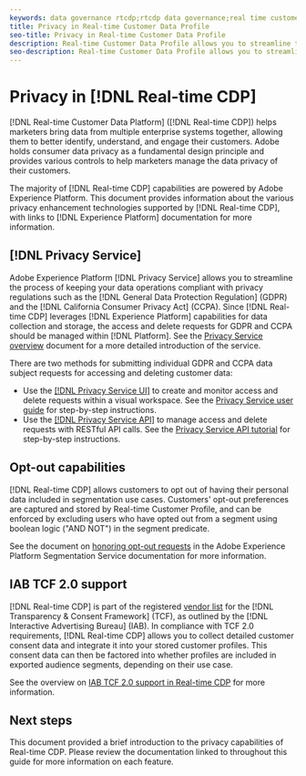 ```yaml
---
keywords: data governance rtcdp;rtcdp data governance;real time customer data profile data governance;privacy rtcdp;rtcdp privacy
title: Privacy in Real-time Customer Data Profile
seo-title: Privacy in Real-time Customer Data Profile
description: Real-time Customer Data Profile allows you to streamline the process of keeping your data operations compliant with privacy regulations.
seo-description: Real-time Customer Data Profile allows you to streamline the process of keeping your data operations compliant with privacy regulations.
---
```


# Privacy in [!DNL Real-time CDP]

[!DNL Real-time Customer Data Platform] ([!DNL Real-time CDP]) helps marketers bring data from multiple enterprise systems together, allowing them to better identify, understand, and engage their customers. Adobe holds consumer data privacy as a fundamental design principle and provides various controls to help marketers manage the data privacy of their customers.

The majority of [!DNL Real-time CDP] capabilities are powered by Adobe Experience Platform. This document provides information about the various privacy enhancement technologies supported by [!DNL Real-time CDP], with links to [!DNL Experience Platform] documentation for more information.

## [!DNL Privacy Service]

Adobe Experience Platform [!DNL Privacy Service] allows you to streamline the process of keeping your data operations compliant with privacy regulations such as the [!DNL General Data Protection Regulation] (GDPR) and the [!DNL California Consumer Privacy Act] (CCPA). Since [!DNL Real-time CDP] leverages [!DNL Experience Platform] capabilities for data collection and storage, the access and delete requests for GDPR and CCPA should be managed within [!DNL Platform]. See the [Privacy Service overview](../../privacy-service/home.md) document for a more detailed introduction of the service.

There are two methods for submitting individual GDPR and CCPA data subject requests for accessing and deleting customer data:

* Use the [[!DNL Privacy Service UI]](https://privacyui.cloud.adobe.io/) to create and monitor access and delete requests within a visual workspace. See the [Privacy Service user guide](../../privacy-service/ui/overview.md) for step-by-step instructions.
* Use the [[!DNL Privacy Service API]](https://www.adobe.io/apis/experienceplatform/home/api-reference.html#!acpdr/swagger-specs/privacy-service.yaml) to manage access and delete requests with RESTful API calls. See the [Privacy Service API tutorial](../../privacy-service/api/getting-started.md) for step-by-step instructions.

## Opt-out capabilities

[!DNL Real-time CDP] allows customers to opt out of having their personal data included in segmentation use cases. Customers' opt-out preferences are captured and stored by Real-time Customer Profile, and can be enforced by excluding users who have opted out from a segment using boolean logic ("AND NOT") in the segment predicate.

See the document on [honoring opt-out requests](../../segmentation/honoring-opt-outs.md) in the Adobe Experience Platform Segmentation Service documentation for more information.

## IAB TCF 2.0 support

[!DNL Real-time CDP] is part of the registered [vendor list](https://iabeurope.eu/vendor-list-tcf-v2-0/) for the [!DNL Transparency & Consent Framework] (TCF), as outlined by the [!DNL Interactive Advertising Bureau] (IAB). In compliance with TCF 2.0 requirements, [!DNL Real-time CDP] allows you to collect detailed customer consent data and integrate it into your stored customer profiles. This consent data can then be factored into whether profiles are included in exported audience segments, depending on their use case.

See the overview on [IAB TCF 2.0 support in Real-time CDP](./iab/overview.md) for more information.

## Next steps

This document provided a brief introduction to the privacy capabilities of Real-time CDP. Please review the documentation linked to throughout this guide for more information on each feature.